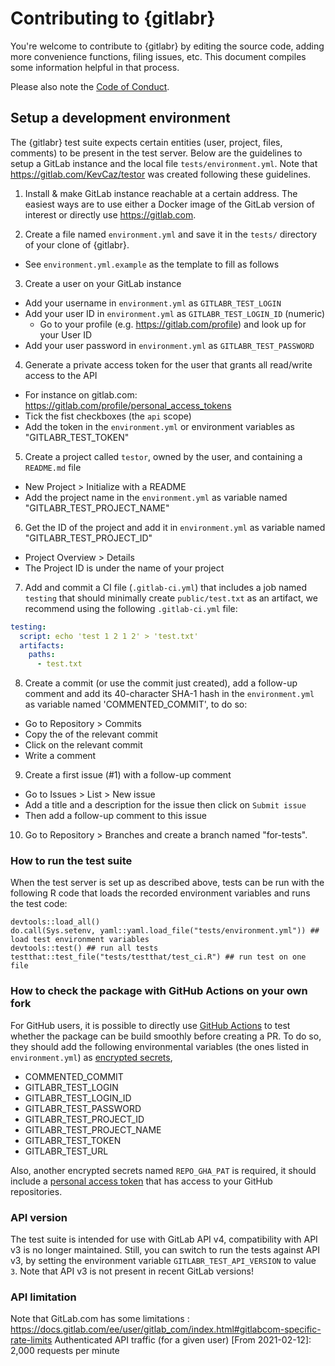 # Contributing to {gitlabr}

You're welcome to contribute to {gitlabr} by editing the source code, adding more convenience functions, filing issues, etc. This document compiles some information helpful in that process.

Please also note the [Code of Conduct](CONDUCT.md).


## Setup a development environment

The {gitlabr} test suite expects certain entities (user, project, files, comments) to be present in the test server. 
Below are the guidelines to setup a GitLab instance and the local file `tests/environment.yml`. 
Note that <https://gitlab.com/KevCaz/testor> was created following these guidelines. 


1. Install & make GitLab instance reachable at a certain address. The easiest ways are to use either a Docker image of the GitLab version of interest or directly use <https://gitlab.com>. 

2. Create a file named `environment.yml` and save it in the `tests/` directory of your clone of {gitlabr}.
  + See `environment.yml.example` as the template to fill as follows

3. Create a user on your GitLab instance
  + Add your username in `environment.yml` as `GITLABR_TEST_LOGIN`
  + Add your user ID in `environment.yml` as `GITLABR_TEST_LOGIN_ID` (numeric)
    + Go to your profile (e.g. https://gitlab.com/profile) and look up for your User ID
  + Add your user password in `environment.yml` as `GITLABR_TEST_PASSWORD`
  
4. Generate a private access token for the user that grants all read/write access to the  API 
  + For instance on gitlab.com: https://gitlab.com/profile/personal_access_tokens
  + Tick the fist checkboxes (the `api` scope) 
  + Add the token in the `environment.yml` or environment variables as "GITLABR_TEST_TOKEN"
  
5. Create a project called `testor`, owned by the user, and containing a `README.md` file
  + New Project > Initialize with a README
  + Add the project name in the `environment.yml` as variable named "GITLABR_TEST_PROJECT_NAME"
  
6. Get the ID of the project and add it in `environment.yml` as variable named "GITLABR_TEST_PROJECT_ID"
  + Project Overview > Details
  + The Project ID is under the name of your project
  
7. Add and commit a CI file (`.gitlab-ci.yml`) that includes a job named `testing` that should minimally create `public/test.txt` as an artifact, we recommend using the following `.gitlab-ci.yml` file:

```yaml 
testing:
  script: echo 'test 1 2 1 2' > 'test.txt'
  artifacts:
    paths:
      - test.txt
```

8. Create a commit (or use the commit just created), add a follow-up comment and add its 40-character SHA-1 hash in the `environment.yml` as variable named 'COMMENTED_COMMIT', to do so:
  + Go to Repository > Commits
  + Copy the <SHA1> of the relevant commit 
  + Click on the relevant commit 
  + Write a comment 
  
9. Create a first issue (#1) with a follow-up comment
  + Go to Issues > List > New issue
  + Add a title and a description for the issue then click on `Submit issue`
  + Then add a follow-up comment to this issue

10. Go to Repository > Branches and create a branch named "for-tests".



  
### How to run the test suite

When the test server is set up as described above, tests can be run with the following R code that loads the recorded environment variables and runs the test code:

```{r}
devtools::load_all()
do.call(Sys.setenv, yaml::yaml.load_file("tests/environment.yml")) ## load test environment variables
devtools::test() ## run all tests
testthat::test_file("tests/testthat/test_ci.R") ## run test on one file
```


### How to check the package with GitHub Actions on your own fork

For GitHub users, it is possible to directly use [GitHub Actions](https://docs.github.com/en/free-pro-team@latest/actions/reference/workflow-syntax-for-github-actions) to test whether the package can be build smoothly before creating a PR. To do so, they should add the following environmental variables (the ones listed in `environment.yml`) as [encrypted secrets](https://docs.github.com/en/free-pro-team@latest/actions/reference/encrypted-secrets),

- COMMENTED_COMMIT
- GITLABR_TEST_LOGIN
- GITLABR_TEST_LOGIN_ID
- GITLABR_TEST_PASSWORD
- GITLABR_TEST_PROJECT_ID
- GITLABR_TEST_PROJECT_NAME
- GITLABR_TEST_TOKEN
- GITLABR_TEST_URL

Also, another encrypted secrets named `REPO_GHA_PAT` is required, it should include a 
[personal access token](https://docs.github.com/en/free-pro-team@latest/github/authenticating-to-github/creating-a-personal-access-token) that has access to your GitHub repositories.



### API version

The test suite is intended for use with GitLab API v4, compatibility with API v3 is no longer maintained. Still, you can switch to run the tests against API v3, by setting the environment variable `GITLABR_TEST_API_VERSION` to value `3`. Note that API v3 is not present in recent GitLab versions!

### API limitation

Note that GitLab.com has some limitations : https://docs.gitlab.com/ee/user/gitlab_com/index.html#gitlabcom-specific-rate-limits
Authenticated API traffic (for a given user) [From 2021-02-12]: 2,000 requests per minute 

